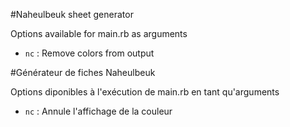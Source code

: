 #Naheulbeuk sheet generator

Options available for main.rb as arguments

* `nc` : Remove colors from output

#Générateur de fiches Naheulbeuk

Options diponibles à l'exécution de main.rb en tant qu'arguments

* `nc` : Annule l'affichage de la couleur
